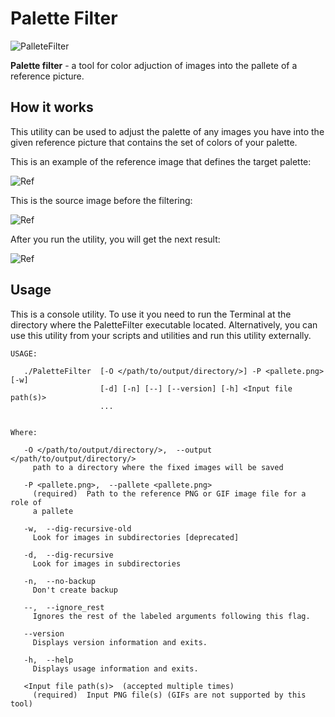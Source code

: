 # Palette Filter
![PalleteFilter](screenshots/Tools/console/pallete_filter_128.png)

**Palette filter** - a tool for color adjuction of images into the pallete of a reference picture.

## How it works

This utility can be used to adjust the palette of any images you have into the given reference picture that
contains the set of colors of your palette.

This is an example of the reference image that defines the target palette:

![Ref](screenshots/Tools/console/PalleteFilter/reference_example.png)

This is the source image before the filtering:

![Ref](screenshots/Tools/console/PalleteFilter/example_src.png)

After you run the utility, you will get the next result:

![Ref](screenshots/Tools/console/PalleteFilter/example_dst.png)


## Usage
This is a console utility. To use it you need to run the Terminal at the directory where the PaletteFilter executable
located. Alternatively, you can use this utility from your scripts and utilities and run this utility externally.
```
USAGE: 

   ./PaletteFilter  [-O </path/to/output/directory/>] -P <pallete.png> [-w]
                    [-d] [-n] [--] [--version] [-h] <Input file path(s)>
                    ...


Where: 

   -O </path/to/output/directory/>,  --output </path/to/output/directory/>
     path to a directory where the fixed images will be saved

   -P <pallete.png>,  --pallete <pallete.png>
     (required)  Path to the reference PNG or GIF image file for a role of
     a pallete

   -w,  --dig-recursive-old
     Look for images in subdirectories [deprecated]

   -d,  --dig-recursive
     Look for images in subdirectories

   -n,  --no-backup
     Don't create backup

   --,  --ignore_rest
     Ignores the rest of the labeled arguments following this flag.

   --version
     Displays version information and exits.

   -h,  --help
     Displays usage information and exits.

   <Input file path(s)>  (accepted multiple times)
     (required)  Input PNG file(s) (GIFs are not supported by this tool)
```

